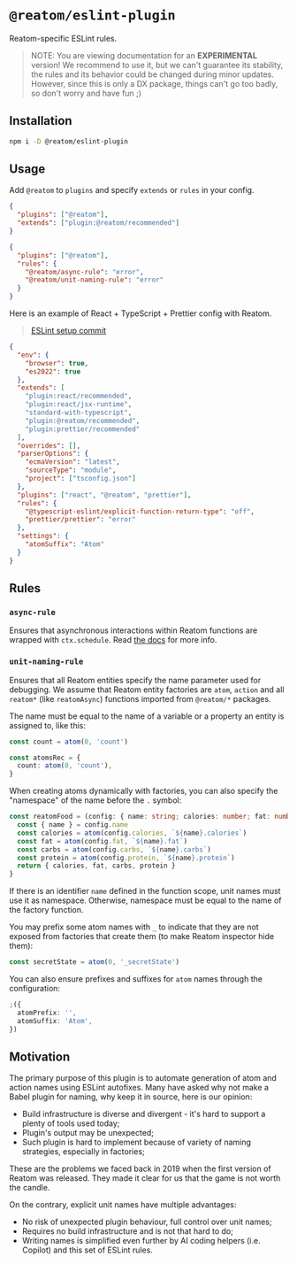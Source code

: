 # `@reatom/eslint-plugin`

Reatom-specific ESLint rules.

> NOTE: You are viewing documentation for an **EXPERIMENTAL** version! We recommend to use it, but we can't guarantee its stability, the rules and its behavior could be changed during minor updates. However, since this is only a DX package, things can't go too badly, so don't worry and have fun ;)

## Installation

```sh
npm i -D @reatom/eslint-plugin
```

## Usage

Add `@reatom` to `plugins` and specify `extends` or `rules` in your config.

```json
{
  "plugins": ["@reatom"],
  "extends": ["plugin:@reatom/recommended"]
}
```

```json
{
  "plugins": ["@reatom"],
  "rules": {
    "@reatom/async-rule": "error",
    "@reatom/unit-naming-rule": "error"
  }
}
```

Here is an example of React + TypeScript + Prettier config with Reatom.

> [ESLint setup commit](https://github.com/artalar/reatom-react-ts/commit/3632b01d6a58a35602d1c191e5d6b53a7717e747)

```json
{
  "env": {
    "browser": true,
    "es2022": true
  },
  "extends": [
    "plugin:react/recommended",
    "plugin:react/jsx-runtime",
    "standard-with-typescript",
    "plugin:@reatom/recommended",
    "plugin:prettier/recommended"
  ],
  "overrides": [],
  "parserOptions": {
    "ecmaVersion": "latest",
    "sourceType": "module",
    "project": ["tsconfig.json"]
  },
  "plugins": ["react", "@reatom", "prettier"],
  "rules": {
    "@typescript-eslint/explicit-function-return-type": "off",
    "prettier/prettier": "error"
  },
  "settings": {
    "atomSuffix": "Atom"
  }
}
```

## Rules

### `async-rule`

Ensures that asynchronous interactions within Reatom functions are wrapped with `ctx.schedule`. Read [the docs](https://www.reatom.dev/package/core/#ctx-api) for more info.

### `unit-naming-rule`

Ensures that all Reatom entities specify the name parameter used for debugging. We assume that Reatom entity factories are `atom`, `action` and all `reatom*` (like `reatomAsync`) functions imported from `@reatom/*` packages.

The name must be equal to the name of a variable or a property an entity is assigned to, like this:

```ts
const count = atom(0, 'count')

const atomsRec = {
  count: atom(0, 'count'),
}
```

When creating atoms dynamically with factories, you can also specify the "namespace" of the name before the `.` symbol:

```ts
const reatomFood = (config: { name: string; calories: number; fat: number; carbs: number; protein: number }) => {
  const { name } = config.name
  const calories = atom(config.calories, `${name}.calories`)
  const fat = atom(config.fat, `${name}.fat`)
  const carbs = atom(config.carbs, `${name}.carbs`)
  const protein = atom(config.protein, `${name}.protein`)
  return { calories, fat, carbs, protein }
}
```

If there is an identifier `name` defined in the function scope, unit names must use it as namespace. Otherwise, namespace must be equal to the name of the factory function.

You may prefix some atom names with `_` to indicate that they are not exposed from factories that create them (to make Reatom inspector hide them):

```ts
const secretState = atom(0, '_secretState')
```

You can also ensure prefixes and suffixes for `atom` names through the configuration:

```ts
;({
  atomPrefix: '',
  atomSuffix: 'Atom',
})
```

## Motivation

The primary purpose of this plugin is to automate generation of atom and action names using ESLint autofixes. Many have asked why not make a Babel plugin for naming, why keep it in source, here is our opinion:

- Build infrastructure is diverse and divergent - it's hard to support a plenty of tools used today;
- Plugin's output may be unexpected;
- Such plugin is hard to implement because of variety of naming strategies, especially in factories;

These are the problems we faced back in 2019 when the first version of Reatom was released. They made it clear for us that the game is not worth the candle.

On the contrary, explicit unit names have multiple advantages:

- No risk of unexpected plugin behaviour, full control over unit names;
- Requires no build infrastructure and is not that hard to do;
- Writing names is simplified even further by AI coding helpers (i.e. Copilot) and this set of ESLint rules.

